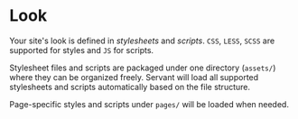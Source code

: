 
Look
====

Your site's look is defined in *stylesheets* and *scripts*. `CSS`, `LESS`, `SCSS` are supported for styles and `JS` for scripts.

Stylesheet files and scripts are packaged under one directory (`assets/`) where they can be organized freely. Servant will load all supported stylesheets and scripts automatically based on the file structure.

Page-specific styles and scripts under `pages/` will be loaded when needed.
